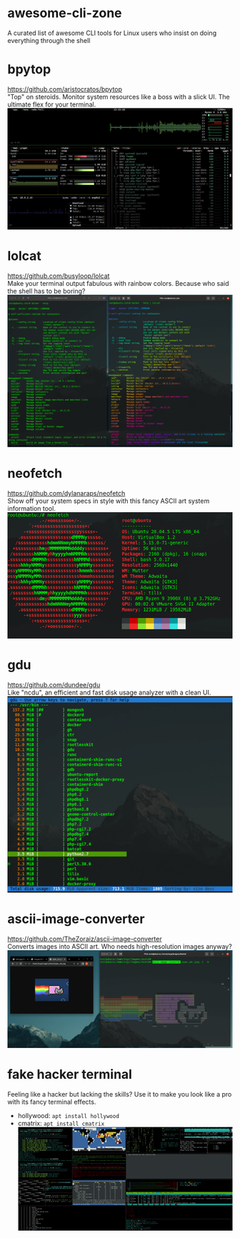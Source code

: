 # awesome-cli-zone
A curated list of awesome CLI tools for Linux users who insist on doing everything through the shell

# bpytop
https://github.com/aristocratos/bpytop \
"Top" on steroids. Monitor system resources like a boss with a slick UI. The ultimate flex for your terminal. \
![screenshot](https://raw.githubusercontent.com/r3go/awesome-cli-zone/main/assets/images/bpytop.png)

# lolcat
https://github.com/busyloop/lolcat \
Make your terminal output fabulous with rainbow colors. Because who said the shell has to be boring? \
![screenshot](https://raw.githubusercontent.com/r3go/awesome-cli-zone/main/assets/images/lolcat.png)


# neofetch
https://github.com/dylanaraps/neofetch \
Show off your system specs in style with this fancy ASCII art system information tool. \
![screenshot](https://raw.githubusercontent.com/r3go/awesome-cli-zone/main/assets/images/neofetch.png)

# gdu
https://github.com/dundee/gdu \
Like "ncdu", an efficient and fast disk usage analyzer with a clean UI. \
![screenshot](https://raw.githubusercontent.com/r3go/awesome-cli-zone/main/assets/images/gdu.png)

# ascii-image-converter
https://github.com/TheZoraiz/ascii-image-converter \
Converts images into ASCII art. Who needs high-resolution images anyway? \
![screenshot](https://raw.githubusercontent.com/r3go/awesome-cli-zone/main/assets/images/ascii-image-converter.png)

# fake hacker terminal
Feeling like a hacker but lacking the skills? Use it to make you look like a pro with its fancy terminal effects. 
  - hollywood: `apt install hollywood`
  - cmatrix: `apt install cmatrix` \
![screenshot](https://raw.githubusercontent.com/r3go/awesome-cli-zone/main/assets/images/hollywood.gif)
